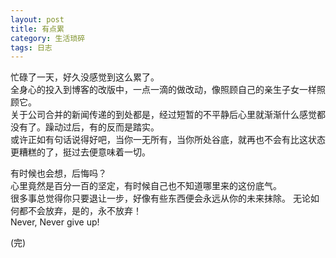```yaml
---
layout: post
title: 有点累
category: 生活琐碎
tags: 日志
---
```


忙碌了一天，好久没感觉到这么累了。    
全身心的投入到博客的改版中，一点一滴的做改动，像照顾自己的亲生子女一样照顾它。   
关于公司合并的新闻传递的到处都是，经过短暂的不平静后心里就渐渐什么感觉都没有了。躁动过后，有的反而是踏实。   
或许正如有句话说得好吧，当你一无所有，当你所处谷底，就再也不会有比这状态更糟糕的了，挺过去便意味着一切。    

有时候也会想，后悔吗？     
心里竟然是百分一百的坚定，有时候自己也不知道哪里来的这份底气。   
很多事总觉得你只要退让一步，好像有些东西便会永远从你的未来抹除。
无论如何都不会放弃，是的，永不放弃！  
Never, Never give up!


(完)


